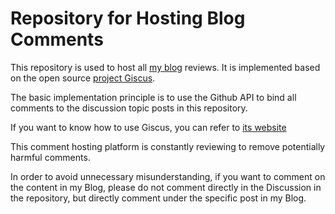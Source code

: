 # Repository for Hosting Blog Comments

This repository is used to host all [my blog](https://blog.terminals.run) reviews. It is implemented based on the open source [project Giscus](https://github.com/giscus/giscus).

The basic implementation principle is to use the Github API to bind all comments to the discussion topic posts in this repository.

If you want to know how to use Giscus, you can refer to [its website](https://giscus.app/)

This comment hosting platform is constantly reviewing to remove potentially harmful comments. 



In order to avoid unnecessary misunderstanding, if you want to comment on the content in my Blog, please do not comment directly in the Discussion in the repository, but directly comment under the specific post in my Blog.
